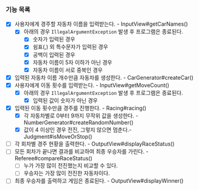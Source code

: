 ### 기능 목록

- [x] 사용자에게 경주할 자동차 이름을 입력받는다. - InputView#getCarNames()
  - [x] 아래의 경우 `IllegalArgumentException` 발생 후 프로그램은 종료된다.
    - [x] 숫자가 입력된 경우
    - [x] 쉼표(,) 외 특수문자가 입력된 경우
    - [x] 공백이 입력된 경우
    - [x] 자동차 이름이 5자 이하가 아닌 경우
    - [x] 자동차 이름이 서로 중복인 경우
- [x] 입력된 자동차 이름 개수만큼 자동차를 생성한다. - CarGenerator#createCar()
- [x] 사용자에게 이동 횟수를 입력받는다. - InputView#getMoveCount()
  - [x] 아래의 경우 `IllegalArgumentException` 발생 후 프로그램은 종료된다.
    - [x] 입력된 값이 숫자가 아닌 경우
- [x] 입력된 이동 횟수만큼 경주를 진행한다. - Racing#racing()
  - [x] 각 자동차별로 0부터 9까지 무작위 값을 생성한다. - NumberGenerator#createRandomNumber()
  - [x] 값이 4 이상인 경우 전진, 그렇지 않으면 멈춘다.- Judgment#isMoveOrStop()
- [ ] 각 회차별 경주 현황을 출력한다. - OutputView#displayRaceStatus()
- [ ] 모든 회차가 끝나면 결과를 비교하여 최종 우승자를 가린다. - Referee#compareRaceStatus()
  - [ ] 누가 가장 많이 전진했는지 비교할 수 있다. 
  - [ ] 우승자는 가장 많이 전진한 자동차이다.
- [ ] 최종 우승자를 출력하고 게임은 종료된다. - OutputView#displayWinner()